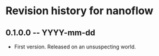 # Revision history for nanoflow

## 0.1.0.0 -- YYYY-mm-dd

* First version. Released on an unsuspecting world.
